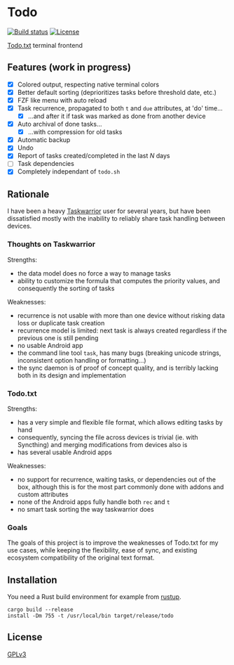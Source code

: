 # Todo

[![Build status](https://github.com/desbma/todo/actions/workflows/ci.yml/badge.svg)](https://github.com/desbma/todo/actions)
[![License](https://img.shields.io/github/license/desbma/todo.svg?style=flat)](https://github.com/desbma/todo/blob/master/LICENSE)

[Todo.txt](http://todotxt.org/) terminal frontend

## Features (work in progress)

- [x] Colored output, respecting native terminal colors
- [x] Better default sorting (deprioritizes tasks before threshold date, etc.)
- [x] FZF like menu with auto reload
- [x] Task recurrence, propagated to both `t` and `due` attributes, at 'do' time...
  - [x] ...and after it if task was marked as done from another device
- [x] Auto archival of done tasks...
  - [x] ...with compression for old tasks
- [x] Automatic backup
- [x] Undo
- [x] Report of tasks created/completed in the last _N_ days
- [ ] Task dependencies
- [x] Completely independant of `todo.sh`

## Rationale

I have been a heavy [Taskwarrior](https://taskwarrior.org/) user for several years, but have been dissatisfied mostly with the inability to reliably share task handling between devices.

### Thoughts on Taskwarrior

Strengths:

- the data model does no force a way to manage tasks
- ability to customize the formula that computes the priority values, and consequently the sorting of tasks

Weaknesses:

- recurrence is not usable with more than one device without risking data loss or duplicate task creation
- recurrence model is limited: next task is always created regardless if the previous one is still pending
- no usable Android app
- the command line tool `task`, has many bugs (breaking unicode strings, inconsistent option handling or formatting...)
- the sync daemon is of proof of concept quality, and is terribly lacking both in its design and implementation

### Todo.txt

Strengths:

- has a very simple and flexible file format, which allows editing tasks by hand
- consequently, syncing the file across devices is trivial (ie. with Syncthing) and merging modifications from devices also is
- has several usable Android apps

Weaknesses:

- no support for recurrence, waiting tasks, or dependencies out of the box, although this is for the most part commonly done with addons and custom attributes
- none of the Android apps fully handle both `rec` and `t`
- no smart task sorting the way taskwarrior does

### Goals

The goals of this project is to improve the weaknesses of Todo.txt for my use cases, while keeping the flexibility, ease of sync, and existing ecosystem compatibility of the original text format.

## Installation

You need a Rust build environment for example from [rustup](https://rustup.rs/).

```
cargo build --release
install -Dm 755 -t /usr/local/bin target/release/todo
```

## License

[GPLv3](https://www.gnu.org/licenses/gpl-3.0-standalone.html)
